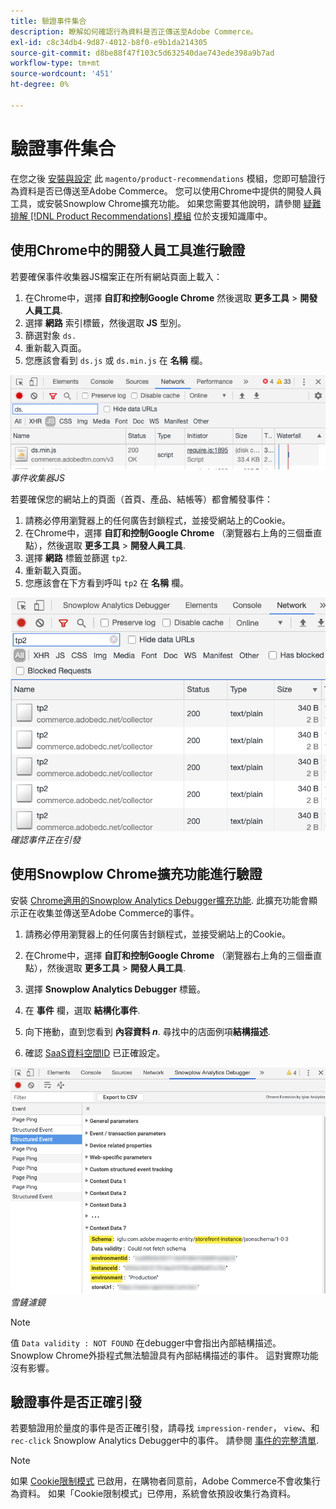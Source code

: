 ```yaml
---
title: 驗證事件集合
description: 瞭解如何確認行為資料是否正傳送至Adobe Commerce。
exl-id: c8c34db4-9d87-4012-b8f0-e9b1da214305
source-git-commit: d8be88f47f103c5d632540dae743ede398a9b7ad
workflow-type: tm+mt
source-wordcount: '451'
ht-degree: 0%

---
```


# 驗證事件集合

在您之後 [安裝與設定](install-configure.md) 此 `magento/product-recommendations` 模組，您即可驗證行為資料是否已傳送至Adobe Commerce。 您可以使用Chrome中提供的開發人員工具，或安裝Snowplow Chrome擴充功能。 如果您需要其他說明，請參閱 [疑難排解 [!DNL Product Recommendations] 模組](https://experienceleague.adobe.com/docs/commerce-knowledge-base/kb/troubleshooting/miscellaneous/troubleshoot-product-recommendations-module-in-magento-commerce.html) 位於支援知識庫中。

## 使用Chrome中的開發人員工具進行驗證

若要確保事件收集器JS檔案正在所有網站頁面上載入：

1. 在Chrome中，選擇 **自訂和控制Google Chrome** 然後選取 **更多工具** > **開發人員工具**.
1. 選擇 **網路** 索引標籤，然後選取 **JS** 型別。
1. 篩選對象 `ds.`
1. 重新載入頁面。
1. 您應該會看到 `ds.js` 或 `ds.min.js` 在 **名稱** 欄。

![事件收集器JS](assets/filter-ds.png)
_事件收集器JS_

若要確保您的網站上的頁面（首頁、產品、結帳等）都會觸發事件：

1. 請務必停用瀏覽器上的任何廣告封鎖程式，並接受網站上的Cookie。
1. 在Chrome中，選擇 **自訂和控制Google Chrome** （瀏覽器右上角的三個垂直點），然後選取 **更多工具** > **開發人員工具**.
1. 選擇 **網路** 標籤並篩選 `tp2`.
1. 重新載入頁面。
1. 您應該會在下方看到呼叫 `tp2` 在 **名稱** 欄。

![正在引發事件](assets/filter-tp2.png)
_確認事件正在引發_

## 使用Snowplow Chrome擴充功能進行驗證

安裝 [Chrome適用的Snowplow Analytics Debugger擴充功能](https://chrome.google.com/webstore/detail/snowplow-analytics-debugg/jbnlcgeengmijcghameodeaenefieedm). 此擴充功能會顯示正在收集並傳送至Adobe Commerce的事件。

1. 請務必停用瀏覽器上的任何廣告封鎖程式，並接受網站上的Cookie。

1. 在Chrome中，選擇 **自訂和控制Google Chrome** （瀏覽器右上角的三個垂直點），然後選取 **更多工具** > **開發人員工具**.

1. 選擇 **Snowplow Analytics Debugger** 標籤。

1. 在 **事件** 欄，選取 **結構化事件**.

1. 向下捲動，直到您看到 **內容資料 _n_**. 尋找中的店面例項&#x200B;**結構描述**.

1. 確認 [SaaS資料空間ID](https://experienceleague.adobe.com/docs/commerce-admin/config/services/saas.html) 已正確設定。

![雪鏟濾鏡](assets/snowplow-filter.png)
_雪鏟濾鏡_

>[!NOTE]
>
> 值 `Data validity : NOT FOUND` 在debugger中會指出內部結構描述。 Snowplow Chrome外掛程式無法驗證具有內部結構描述的事件。 這對實際功能沒有影響。

## 驗證事件是否正確引發

若要驗證用於量度的事件是否正確引發，請尋找 `impression-render`， `view`、和 `rec-click` Snowplow Analytics Debugger中的事件。 請參閱 [事件的完整清單](https://experienceleague.adobe.com/docs/commerce-merchant-services/product-recommendations/developer/events.html).

>[!NOTE]
>
> 如果 [Cookie限制模式](https://experienceleague.adobe.com/docs/commerce-admin/start/compliance/privacy/compliance-cookie-law.html) 已啟用，在購物者同意前，Adobe Commerce不會收集行為資料。 如果「Cookie限制模式」已停用，系統會依預設收集行為資料。
